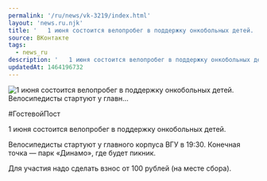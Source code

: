 ```yaml
---
permalink: '/ru/news/vk-3219/index.html'
layout: 'news.ru.njk'
title: '   1 июня состоится велопробег в поддержку онкобольных детей.    Велосипедисты стартуют у главн…'
source: ВКонтакте
tags:
  - news_ru
description: '   1 июня состоится велопробег в поддержку онкобольных детей.    Велосипедисты стартуют у главн…'
updatedAt: 1464196732
---
```

![   1 июня состоится велопробег в поддержку онкобольных детей.    Велосипедисты стартуют у главн…](https://sun9-42.userapi.com/impf/HSsSSiCt3IAPuekH2OLcFWbBvLLuuGeKq9eEOQ/2_da2OtXSSM.jpg?size=1280x640&quality=96&sign=b0b56d5849e3ef57c8c566047153446f&c_uniq_tag=cmhF0go51foqyu0GoGsPSD-oIESroT6AGc1wRzLxzBc&type=album)

#ГостевойПост

1 июня состоится велопробег в поддержку онкобольных детей.

Велосипедисты стартуют у главного корпуса ВГУ в 19:30. Конечная точка — парк «Динамо», где будет пикник.

Для участия надо сделать взнос от 100 рублей (на месте сбора).
